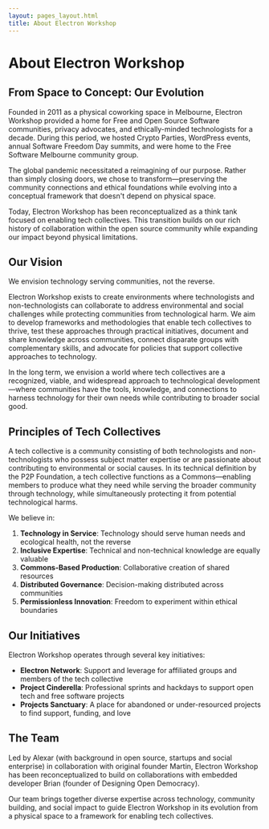 ```yaml
---
layout: pages_layout.html
title: About Electron Workshop
---
```


# About Electron Workshop

## From Space to Concept: Our Evolution 

Founded in 2011 as a physical coworking space in Melbourne, Electron Workshop provided a home for Free and Open Source Software communities, privacy advocates, and ethically-minded technologists for a decade. During this period, we hosted Crypto Parties, WordPress events, annual Software Freedom Day summits, and were home to the Free Software Melbourne community group.

The global pandemic necessitated a reimagining of our purpose. Rather than simply closing doors, we chose to transform—preserving the community connections and ethical foundations while evolving into a conceptual framework that doesn't depend on physical space.

Today, Electron Workshop has been reconceptualized as a think tank focused on enabling tech collectives. This transition builds on our rich history of collaboration within the open source community while expanding our impact beyond physical limitations.

## Our Vision

We envision technology serving communities, not the reverse. 

Electron Workshop exists to create environments where technologists and non-technologists can collaborate to address environmental and social challenges while protecting communities from technological harm. We aim to develop frameworks and methodologies that enable tech collectives to thrive, test these approaches through practical initiatives, document and share knowledge across communities, connect disparate groups with complementary skills, and advocate for policies that support collective approaches to technology.

In the long term, we envision a world where tech collectives are a recognized, viable, and widespread approach to technological development—where communities have the tools, knowledge, and connections to harness technology for their own needs while contributing to broader social good.

## Principles of Tech Collectives

A tech collective is a community consisting of both technologists and non-technologists who possess subject matter expertise or are passionate about contributing to environmental or social causes. In its technical definition by the P2P Foundation, a tech collective functions as a Commons—enabling members to produce what they need while serving the broader community through technology, while simultaneously protecting it from potential technological harms.

We believe in:

1. **Technology in Service**: Technology should serve human needs and ecological health, not the reverse
2. **Inclusive Expertise**: Technical and non-technical knowledge are equally valuable
3. **Commons-Based Production**: Collaborative creation of shared resources
4. **Distributed Governance**: Decision-making distributed across communities
5. **Permissionless Innovation**: Freedom to experiment within ethical boundaries

## Our Initiatives

Electron Workshop operates through several key initiatives:

- **Electron Network**: Support and leverage for affiliated groups and members of the tech collective
- **Project Cinderella**: Professional sprints and hackdays to support open tech and free software projects
- **Projects Sanctuary**: A place for abandoned or under-resourced projects to find support, funding, and love

## The Team

Led by Alexar (with background in open source, startups and social enterprise) in collaboration with original founder Martin, Electron Workshop has been reconceptualized to build on collaborations with embedded developer Brian (founder of Designing Open Democracy).

Our team brings together diverse expertise across technology, community building, and social impact to guide Electron Workshop in its evolution from a physical space to a framework for enabling tech collectives.
